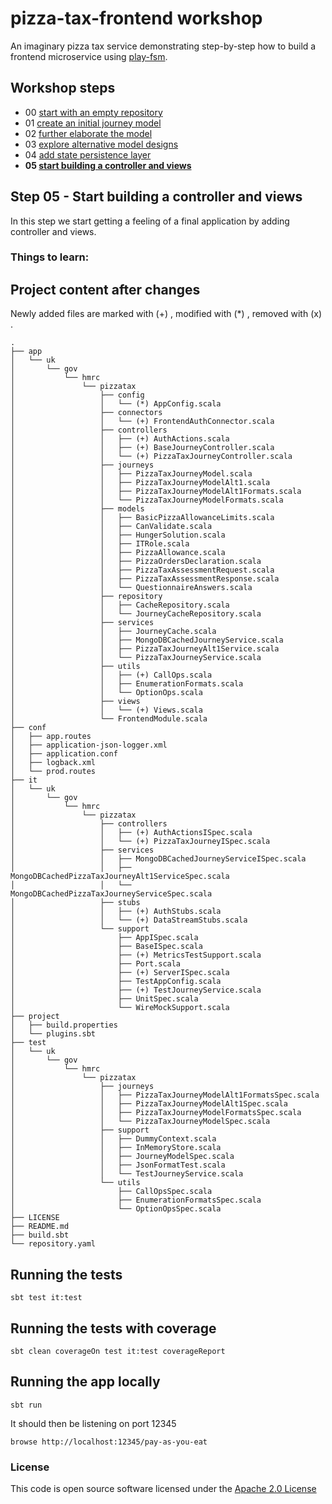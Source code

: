 # pizza-tax-frontend workshop

An imaginary pizza tax service demonstrating step-by-step how to build a frontend microservice using [play-fsm](https://github.com/hmrc/play-fsm).

## Workshop steps

- 00 [start with an empty repository](https://github.com/hmrc/pizza-tax-frontend-workshop/tree/master#readme)
- 01 [create an initial journey model](https://github.com/hmrc/pizza-tax-frontend-workshop/tree/step-01-create-a-journey#readme)
- 02 [further elaborate the model](https://github.com/hmrc/pizza-tax-frontend-workshop/tree/step-02-extend-journey-model#readme)
- 03 [explore alternative model designs](https://github.com/hmrc/pizza-tax-frontend-workshop/tree/step-03-alternative-model-design#readme)
- 04 [add state persistence layer](https://github.com/hmrc/pizza-tax-frontend-workshop/tree/step-04-configure-state-persistence-layer#readme)
- **05 [start building a controller and views](https://github.com/hmrc/pizza-tax-frontend-workshop/tree/step-05-start-building-a-controller-and-views#readme)**

## Step 05 - Start building a controller and views

In this step we start getting a feeling of a final application by adding controller and views.

### Things to learn:


## Project content after changes

Newly added files are marked with (+) , modified with (*) , removed with (x) .

    .
    ├── app
    │   └── uk
    │       └── gov
    │           └── hmrc
    │               └── pizzatax
    │                   ├── config
    │                   │   └── (*) AppConfig.scala
    │                   ├── connectors
    │                   │   └── (+) FrontendAuthConnector.scala
    │                   ├── controllers
    │                   │   ├── (+) AuthActions.scala
    │                   │   ├── (+) BaseJourneyController.scala
    │                   │   └── (+) PizzaTaxJourneyController.scala
    │                   ├── journeys
    │                   │   ├── PizzaTaxJourneyModel.scala
    │                   │   ├── PizzaTaxJourneyModelAlt1.scala
    │                   │   ├── PizzaTaxJourneyModelAlt1Formats.scala
    │                   │   └── PizzaTaxJourneyModelFormats.scala
    │                   ├── models
    │                   │   ├── BasicPizzaAllowanceLimits.scala
    │                   │   ├── CanValidate.scala
    │                   │   ├── HungerSolution.scala
    │                   │   ├── ITRole.scala
    │                   │   ├── PizzaAllowance.scala
    │                   │   ├── PizzaOrdersDeclaration.scala
    │                   │   ├── PizzaTaxAssessmentRequest.scala
    │                   │   ├── PizzaTaxAssessmentResponse.scala
    │                   │   └── QuestionnaireAnswers.scala
    │                   ├── repository
    │                   │   ├── CacheRepository.scala
    │                   │   └── JourneyCacheRepository.scala
    │                   ├── services
    │                   │   ├── JourneyCache.scala
    │                   │   ├── MongoDBCachedJourneyService.scala
    │                   │   ├── PizzaTaxJourneyAlt1Service.scala
    │                   │   └── PizzaTaxJourneyService.scala
    │                   ├── utils
    │                   │   ├── (+) CallOps.scala
    │                   │   ├── EnumerationFormats.scala
    │                   │   └── OptionOps.scala
    │                   ├── views
    │                   │   └── (+) Views.scala
    │                   └── FrontendModule.scala
    ├── conf
    │   ├── app.routes
    │   ├── application-json-logger.xml
    │   ├── application.conf
    │   ├── logback.xml
    │   └── prod.routes
    ├── it
    │   └── uk
    │       └── gov
    │           └── hmrc
    │               └── pizzatax
    │                   ├── controllers
    │                   │   ├── (+) AuthActionsISpec.scala
    │                   │   └── (+) PizzaTaxJourneyISpec.scala
    │                   ├── services
    │                   │   ├── MongoDBCachedJourneyServiceISpec.scala
    │                   │   ├── MongoDBCachedPizzaTaxJourneyAlt1ServiceSpec.scala
    │                   │   └── MongoDBCachedPizzaTaxJourneyServiceSpec.scala
    │                   ├── stubs
    │                   │   ├── (+) AuthStubs.scala
    │                   │   └── (+) DataStreamStubs.scala
    │                   └── support
    │                       ├── AppISpec.scala
    │                       ├── BaseISpec.scala
    │                       ├── (+) MetricsTestSupport.scala
    │                       ├── Port.scala
    │                       ├── (+) ServerISpec.scala
    │                       ├── TestAppConfig.scala
    │                       ├── (+) TestJourneyService.scala
    │                       ├── UnitSpec.scala
    │                       └── WireMockSupport.scala
    ├── project
    │   ├── build.properties
    │   └── plugins.sbt
    ├── test
    │   └── uk
    │       └── gov
    │           └── hmrc
    │               └── pizzatax
    │                   ├── journeys
    │                   │   ├── PizzaTaxJourneyModelAlt1FormatsSpec.scala
    │                   │   ├── PizzaTaxJourneyModelAlt1Spec.scala
    │                   │   ├── PizzaTaxJourneyModelFormatsSpec.scala
    │                   │   └── PizzaTaxJourneyModelSpec.scala
    │                   ├── support
    │                   │   ├── DummyContext.scala
    │                   │   ├── InMemoryStore.scala
    │                   │   ├── JourneyModelSpec.scala
    │                   │   ├── JsonFormatTest.scala
    │                   │   └── TestJourneyService.scala
    │                   └── utils
    │                       ├── CallOpsSpec.scala
    │                       ├── EnumerationFormatsSpec.scala
    │                       └── OptionOpsSpec.scala
    ├── LICENSE
    ├── README.md
    ├── build.sbt
    └── repository.yaml

## Running the tests

    sbt test it:test

## Running the tests with coverage

    sbt clean coverageOn test it:test coverageReport

## Running the app locally

    sbt run

It should then be listening on port 12345

    browse http://localhost:12345/pay-as-you-eat

### License

This code is open source software licensed under the [Apache 2.0 License]("http://www.apache.org/licenses/LICENSE-2.0.html")
